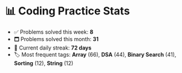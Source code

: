 # 📊 Coding Practice Stats

- ✅ Problems solved this week: **8**
- 🗖️ Problems solved this month: **31**
- 📌 Current daily streak: **72 days**
- 🏷️ Most frequent tags: **Array** (66), **DSA** (44), **Binary Search** (41), **Sorting** (12), **String** (12)
